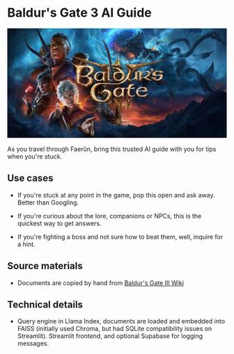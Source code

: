 # Baldur's Gate 3 AI Guide

<img src="./assets/splash.jpg" width="600"/>

As you travel through Faerûn, bring this trusted AI guide with you for tips when you're stuck.

## Use cases

- If you're stuck at any point in the game, pop this open and ask away. Better than Googling.

- If you're curious about the lore, companions or NPCs, this is the quickest way to get answers.

- If you're fighting a boss and not sure how to beat them, well, inquire for a hint.

## Source materials

- Documents are copied by hand from [Baldur's Gate III Wiki](https://baldursgate3.wiki.fextralife.com/Baldur's+Gate+3+Wiki)

## Technical details

- Query engine in Llama Index, documents are loaded and embedded into FAISS (initially used Chroma, but had SQLite compatibility issues on Streamlit). Streamlit frontend, and optional Supabase for logging messages.
